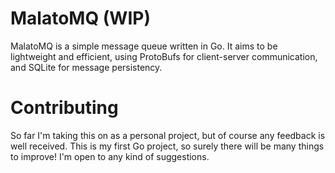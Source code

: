 # MalatoMQ (WIP)

MalatoMQ is a simple message queue written in Go. It aims to be
lightweight and efficient, using ProtoBufs for client-server communication,
and SQLite for message persistency.

# Contributing

So far I'm taking this on as a personal project, but of course
any feedback is well received. This is my first Go project, so
surely there will be many things to improve! I'm open to any
kind of suggestions.
